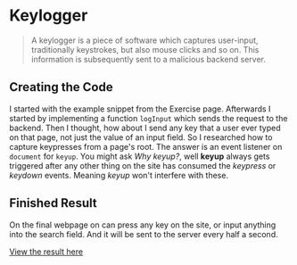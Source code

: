 # Keylogger

> A keylogger is a piece of software which captures user-input, traditionally keystrokes, but also mouse clicks and so on. This information is subsequently sent to a malicious backend server.

## Creating the Code

I started with the example snippet from the Exercise page. Afterwards I started by implementing a function `logInput` which sends the request to the backend.
Then I thought, how about I send any key that a user ever typed on that page, not just the value of an input field. So I researched how to capture keypresses from a page's root. The answer
is an event listener on `document` for `keyup`. You might ask _Why keyup?_, well **keyup** always gets triggered after any other thing on the site has consumed the 
_keypress_ or _keydown_ events. Meaning _keyup_ won't interfere with these.

## Finished Result

On the final webpage on can press any key on the site, or input anything into the search field. And it will be sent to the server every half a second. 

[View the result here](https://3n3a-school.github.io/m183/a01/)
